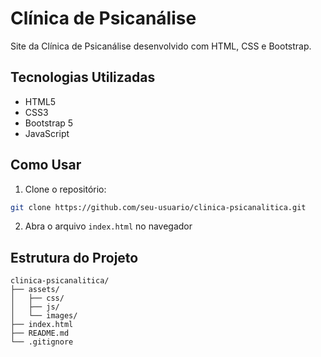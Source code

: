# Clínica de Psicanálise

Site da Clínica de Psicanálise desenvolvido com HTML, CSS e Bootstrap.

## Tecnologias Utilizadas

- HTML5
- CSS3
- Bootstrap 5
- JavaScript

## Como Usar

1. Clone o repositório:
```bash
git clone https://github.com/seu-usuario/clinica-psicanalitica.git
```

2. Abra o arquivo `index.html` no navegador

## Estrutura do Projeto

```
clinica-psicanalitica/
├── assets/
│   ├── css/
│   ├── js/
│   └── images/
├── index.html
├── README.md
└── .gitignore
```
